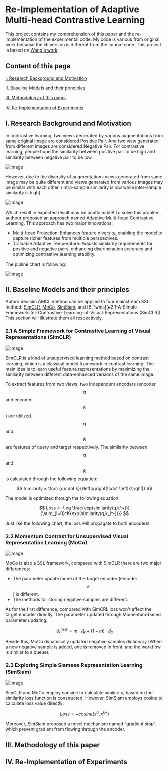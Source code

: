 # Re-Implementation of Adaptive Multi-head Contrastive Learning

This project contains my comprehension of this paper and the re-implementation of the experimental code. My code is various from original work because the lib version is different from the source code. This project is based on [Wang's work](https://github.com/LeiWangR/cl).
## Content of this page
[I. Research Background and Motivation](#research-background-and-motivation)

[II. Baseline Models and their principles](#Baseline-Models-and-their-principles)

[III. Methodology of this paper](#Methodology-of-this-paper)

[IV. Re-Implementation of Experiments](#Re-Implementation-of-Experiments)

## I. Research Background and Motivation
In contrastive learning, two views generated by various augmentations from same original image are considered Positive Pair. And two view generated from different images are considered Negative Pair. For contrastive learning, people hope the similarity between positive pair to be high and similarity between negative pair to be low.

![image](https://github.com/user-attachments/assets/96e29daf-868e-460d-909b-2bd0c395cd5e)

However, due to the diversity of augmentations views generated from same image may be quite different and views generated from various images may be similar with each other. (intra-sample similarity is low while inter-sample similarity is high)

![image](https://github.com/user-attachments/assets/e9bdb487-78ef-4e45-ad42-d4c690b3acd5)

Which result in expected result may be unattainable! To solve this problem, authour proposed an approach named Adaptive Multi-head Contrastive Learning. This approach has two major innovations:
- Multi-head Projection: Enhances feature diversity, enabling the model to capture richer features from multiple perspectives.
- Trainable Adaptive Temperature: Adjusts similarity requirements for positive and negative pairs, enhancing discrimination accuracy and optimizing contrastive learning stability.

The pipline chart is following:

![image](https://github.com/user-attachments/assets/b2f66081-ca9a-4c2b-8973-56b51d00fb0a)


## II. Baseline Models and their principles
Author declaim AMCL method can be applied to four mainstream SSL method: [SimCLR](#2.1-A-Simple-Framework-for-Contrastive-Learning-of-Visual-Representations (SimCLR)), [MoCo](#2.2-Momentum-Contrast-for-Unsupervised-Visual-Representation-Learning (MoCo)), [SimSiam](#2.1-A-Simple-Framework-for-Contrastive-Learning-of-Visual-Representations (SimCLR)), and [B.Twins[(#2.1-A-Simple-Framework-for-Contrastive-Learning-of-Visual-Representations (SimCLR)). This section will illustrate them all respectively.

### 2.1 A Simple Framework for Contrastive Learning of Visual Representations (SimCLR) 

![image](https://github.com/user-attachments/assets/3b58d5f5-922a-463d-bf0e-efb093bf8fcd)

SimCLR is a kind of unsupervised learning method based on contrast learning, which is a classical model framework in contrast learning. The main idea is to learn useful feature representations by maximizing the similarity between different data-enhanced versions of the same image.

To extract features from two views, two independent encoders (encoder $$q$$ and encoder $$k$$) are utilized. $$q$$ and $$k$$ are features of query and target respectively. The similarity between $$q$$ and $$k$$ is calculated through the following equation:

$$
Similarity = \frac {q\cdot k}{\left|q\right|\cdot \left|k\right|}
$$

The model is optimized through the following equation:

$$
Loss = -\log \frac{exp(similarity(q,k^+))}{\sum_{i=0}^K{exp(similarity(q,k_i^-))}}
$$

Just like the following chart, the loss will propagate to both encoders!

### 2.2 Momentum Contrast for Unsupervised Visual Representation Learning (MoCo)

![image](https://github.com/user-attachments/assets/02a425f4-2d55-49d5-a337-b7cfc0957e6d)

MoCo is also a SSL framework, compared with SimCLR there are two major differences:
- The parameter update mode of the target encoder (encoder $$k$$) is different.
- The methods for storing negative samples are different.

As for the first difference, compared with SimCRL loss won't affect the target encoder directly. The parameter updated through Momentum-based parameter updating:

$$
𝜃_k^{new}=m\cdot 𝜃_k+(1-m)\cdot 𝜃_q
$$

Beside this, MoCo dynamically updated negative samples dictionary (When a new negative sample is added, one is removed in front, and the workflow is similar to a queue). 

### 2.3 Exploring Simple Siamese Representation Learning (SimSiam) 

![image](https://github.com/user-attachments/assets/886903ef-3e4d-41bf-ab4b-57eecd3acaea)

SimCLR and MoCo employ consine to calculate similarity, based on the similarity loss function is constructed. However, SimSiam employs cosine to calculate loss value directly:

$$
Loss=-cosine(x^q,x^{k+})
$$

Moreover, SimSiam proposed a novel mechanism named "gradient stop", which prevent gradient from flowing through the encoder.

## III. Methodology of this paper

## IV. Re-Implementation of Experiments

